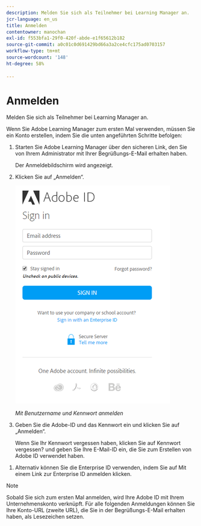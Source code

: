 ```yaml
---
description: Melden Sie sich als Teilnehmer bei Learning Manager an.
jcr-language: en_us
title: Anmelden
contentowner: manochan
exl-id: f553bfa1-29f0-420f-abde-e1f65612b182
source-git-commit: a0c01c0d691429bd66a3a2ce4cfc175ad0703157
workflow-type: tm+mt
source-wordcount: '148'
ht-degree: 58%

---
```


# Anmelden

Melden Sie sich als Teilnehmer bei Learning Manager an.

Wenn Sie Adobe Learning Manager zum ersten Mal verwenden, müssen Sie ein Konto erstellen, indem Sie die unten angeführten Schritte befolgen:

1. Starten Sie Adobe Learning Manager über den sicheren Link, den Sie von Ihrem Administrator mit Ihrer Begrüßungs-E-Mail erhalten haben.

   Der Anmeldebildschirm wird angezeigt.

1. Klicken Sie auf „Anmelden“.

   ![](assets/adobeid-signin.png)

   *Mit Benutzername und Kennwort anmelden*

1. Geben Sie die Adobe-ID und das Kennwort ein und klicken Sie auf „Anmelden“.

   Wenn Sie Ihr Kennwort vergessen haben, klicken Sie auf Kennwort vergessen? und geben Sie Ihre E-Mail-ID ein, die Sie zum Erstellen von Adobe ID verwendet haben.

<!--
   If you do not have an Adobe ID, [click here](../../../manage-account.md) to learn how to create an Adobe ID.
-->

1. Alternativ können Sie die Enterprise ID verwenden, indem Sie auf Mit einem Link zur Enterprise ID anmelden klicken.

>[!NOTE]
>
>Sobald Sie sich zum ersten Mal anmelden, wird Ihre Adobe ID mit Ihrem Unternehmenskonto verknüpft. Für alle folgenden Anmeldungen können Sie Ihre Konto-URL (zweite URL), die Sie in der Begrüßungs-E-Mail erhalten haben, als Lesezeichen setzen.
